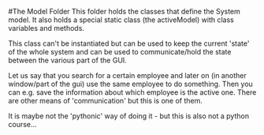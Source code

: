 #The Model Folder
This folder holds the classes that define the System model.
It also holds a special static class (the activeModel) with class variables and methods.

This class can't be instantiated but can be used to keep the current 'state' of the whole system and can be
used to communicate/hold the state between the various part of the GUI.

Let us say that you search for a certain employee and later on (in another window/part of the gui) 
use the same employee to do something. Then you can e.g. save the information about which employee
is the active one. There are other means of 'communication' but this is one of them.

It is maybe not the 'pythonic' way of doing it - but this is also not a python course...